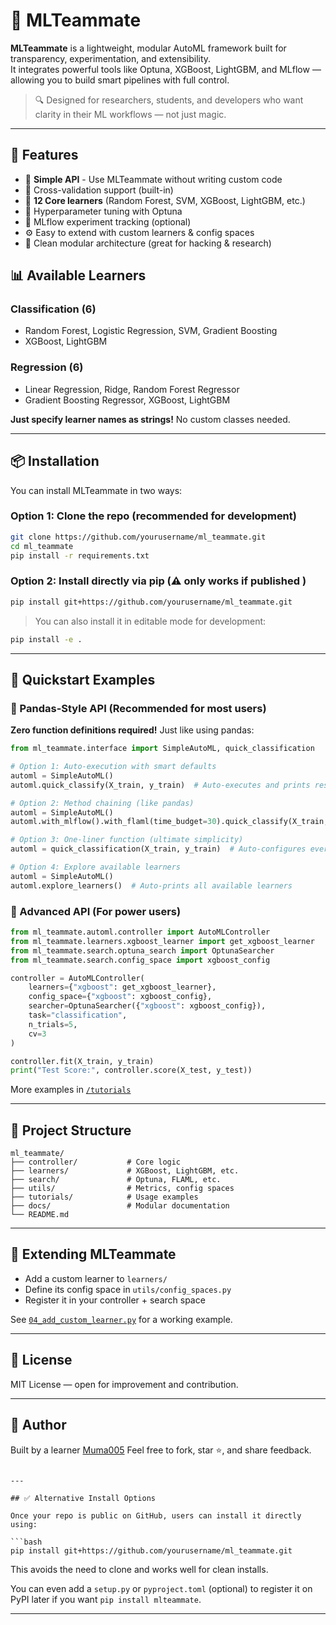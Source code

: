
# 🤖 MLTeammate

**MLTeammate** is a lightweight, modular AutoML framework built for transparency, experimentation, and extensibility.  
It integrates powerful tools like Optuna, XGBoost, LightGBM, and MLflow — allowing you to build smart pipelines with full control.

> 🔍 Designed for researchers, students, and developers who want clarity in their ML workflows — not just magic.

---

## 🚀 Features

- 🚀 **Simple API** - Use MLTeammate without writing custom code
- 🔄 Cross-validation support (built-in)
- 🧠 **12 Core learners** (Random Forest, SVM, XGBoost, LightGBM, etc.)
- 🧪 Hyperparameter tuning with Optuna
- 🔬 MLflow experiment tracking (optional)
- ⚙️ Easy to extend with custom learners & config spaces
- 🧩 Clean modular architecture (great for hacking & research)

## 📊 Available Learners

### Classification (6)
- Random Forest, Logistic Regression, SVM, Gradient Boosting
- XGBoost, LightGBM

### Regression (6)  
- Linear Regression, Ridge, Random Forest Regressor
- Gradient Boosting Regressor, XGBoost, LightGBM

**Just specify learner names as strings!** No custom classes needed.

---

## 📦 Installation

You can install MLTeammate in two ways:

### Option 1: Clone the repo (recommended for development)

```bash
git clone https://github.com/yourusername/ml_teammate.git
cd ml_teammate
pip install -r requirements.txt
````

### Option 2: Install directly via pip (⚠️ only works if  published )

```bash
pip install git+https://github.com/yourusername/ml_teammate.git
```

> You can also install it in editable mode for development:

```bash
pip install -e .
```

---

## 🧠 Quickstart Examples

### 🚀 Pandas-Style API (Recommended for most users)

**Zero function definitions required!** Just like using pandas:

```python
from ml_teammate.interface import SimpleAutoML, quick_classification

# Option 1: Auto-execution with smart defaults
automl = SimpleAutoML()
automl.quick_classify(X_train, y_train)  # Auto-executes and prints results!

# Option 2: Method chaining (like pandas)
automl = SimpleAutoML()
automl.with_mlflow().with_flaml(time_budget=30).quick_classify(X_train, y_train)

# Option 3: One-liner function (ultimate simplicity)
automl = quick_classification(X_train, y_train)  # Auto-configures everything!

# Option 4: Explore available learners
automl = SimpleAutoML()
automl.explore_learners()  # Auto-prints all available learners
```

### 🔧 Advanced API (For power users)

```python
from ml_teammate.automl.controller import AutoMLController
from ml_teammate.learners.xgboost_learner import get_xgboost_learner
from ml_teammate.search.optuna_search import OptunaSearcher
from ml_teammate.search.config_space import xgboost_config

controller = AutoMLController(
    learners={"xgboost": get_xgboost_learner},
    config_space={"xgboost": xgboost_config},
    searcher=OptunaSearcher({"xgboost": xgboost_config}),
    task="classification",
    n_trials=5,
    cv=3
)

controller.fit(X_train, y_train)
print("Test Score:", controller.score(X_test, y_test))
```

More examples in [`/tutorials`](./tutorials)

---

## 📂 Project Structure

```
ml_teammate/
├── controller/           # Core logic
├── learners/             # XGBoost, LightGBM, etc.
├── search/               # Optuna, FLAML, etc.
├── utils/                # Metrics, config spaces
├── tutorials/            # Usage examples
├── docs/                 # Modular documentation
└── README.md
```

---

## 🧩 Extending MLTeammate

* Add a custom learner to `learners/`
* Define its config space in `utils/config_spaces.py`
* Register it in your controller + search space

See [`04_add_custom_learner.py`](./tutorials/04_add_custom_learner.py) for a working example.

---

## 📜 License

MIT License — open for improvement and contribution.

---

## 🙌 Author

Built  by a learner [Muma005](https://github.com/muma005)
Feel free to fork, star ⭐, and share feedback.

````

---

## ✅ Alternative Install Options

Once your repo is public on GitHub, users can install it directly using:

```bash
pip install git+https://github.com/yourusername/ml_teammate.git
````

This avoids the need to clone and works well for clean installs.

You can even add a `setup.py` or `pyproject.toml` (optional) to register it on PyPI later if you want `pip install mlteammate`.

---

